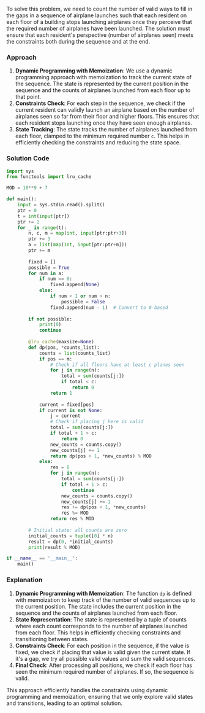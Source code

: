 To solve this problem, we need to count the number of valid ways to fill in the gaps in a sequence of airplane launches such that each resident on each floor of a building stops launching airplanes once they perceive that the required number of airplanes have been launched. The solution must ensure that each resident's perspective (number of airplanes seen) meets the constraints both during the sequence and at the end.

### Approach
1. **Dynamic Programming with Memoization**: We use a dynamic programming approach with memoization to track the current state of the sequence. The state is represented by the current position in the sequence and the counts of airplanes launched from each floor up to that point.
2. **Constraints Check**: For each step in the sequence, we check if the current resident can validly launch an airplane based on the number of airplanes seen so far from their floor and higher floors. This ensures that each resident stops launching once they have seen enough airplanes.
3. **State Tracking**: The state tracks the number of airplanes launched from each floor, clamped to the minimum required number `c`. This helps in efficiently checking the constraints and reducing the state space.

### Solution Code
```python
import sys
from functools import lru_cache

MOD = 10**9 + 7

def main():
    input = sys.stdin.read().split()
    ptr = 0
    t = int(input[ptr])
    ptr += 1
    for _ in range(t):
        n, c, m = map(int, input[ptr:ptr+3])
        ptr += 3
        a = list(map(int, input[ptr:ptr+m]))
        ptr += m
        
        fixed = []
        possible = True
        for num in a:
            if num == 0:
                fixed.append(None)
            else:
                if num < 1 or num > n:
                    possible = False
                fixed.append(num - 1)  # Convert to 0-based
        
        if not possible:
            print(0)
            continue
        
        @lru_cache(maxsize=None)
        def dp(pos, *counts_list):
            counts = list(counts_list)
            if pos == m:
                # Check if all floors have at least c planes seen
                for j in range(n):
                    total = sum(counts[j:])
                    if total < c:
                        return 0
                return 1
            
            current = fixed[pos]
            if current is not None:
                j = current
                # Check if placing j here is valid
                total = sum(counts[j:])
                if total + 1 > c:
                    return 0
                new_counts = counts.copy()
                new_counts[j] += 1
                return dp(pos + 1, *new_counts) % MOD
            else:
                res = 0
                for j in range(n):
                    total = sum(counts[j:])
                    if total + 1 > c:
                        continue
                    new_counts = counts.copy()
                    new_counts[j] += 1
                    res += dp(pos + 1, *new_counts)
                    res %= MOD
                return res % MOD
        
        # Initial state: all counts are zero
        initial_counts = tuple([0] * n)
        result = dp(0, *initial_counts)
        print(result % MOD)

if __name__ == '__main__':
    main()
```

### Explanation
1. **Dynamic Programming with Memoization**: The function `dp` is defined with memoization to keep track of the number of valid sequences up to the current position. The state includes the current position in the sequence and the counts of airplanes launched from each floor.
2. **State Representation**: The state is represented by a tuple of counts where each count corresponds to the number of airplanes launched from each floor. This helps in efficiently checking constraints and transitioning between states.
3. **Constraints Check**: For each position in the sequence, if the value is fixed, we check if placing that value is valid given the current state. If it's a gap, we try all possible valid values and sum the valid sequences.
4. **Final Check**: After processing all positions, we check if each floor has seen the minimum required number of airplanes. If so, the sequence is valid.

This approach efficiently handles the constraints using dynamic programming and memoization, ensuring that we only explore valid states and transitions, leading to an optimal solution.